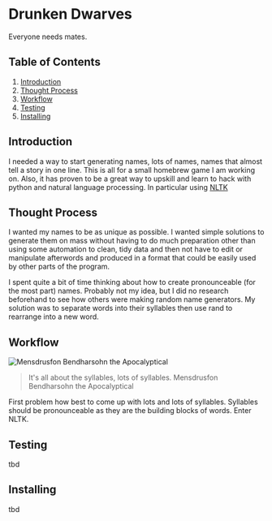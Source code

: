 # Drunken Dwarves
Everyone needs mates.
## Table of Contents
1. [Introduction](#introduction)
2. [Thought Process](#thought-process)
3. [Workflow](#workflow)
4. [Testing](#testing)
5. [Installing](#installing)

## Introduction
I needed a way to start generating names, lots of names, names that almost tell a story in one line.
This is all for a small homebrew game I am working on. Also, it has proven to be a great way to upskill and
learn to hack with python and natural language processing. In particular using [NLTK](https://www.nltk.org/index.html)

## Thought Process
I wanted my names to be as unique as possible. I wanted simple solutions to generate them on mass without having to do
much preparation other than using some automation to clean, tidy data and then not have to  edit or manipulate 
afterwords and produced in a format that could be easily used by other parts of the program.

I spent quite a bit of time thinking about how to create pronounceable (for the most part) names. Probably not my idea,
but I did no research beforehand to see how others were making random name generators. My solution was to separate 
words into their syllables then use rand to rearrange into a new word.

## Workflow

![Mensdrusfon Bendharsohn the Apocalyptical](Bendharsohn-2.gif)
> It's all about the syllables, lots of syllables. Mensdrusfon Bendharsohn the Apocalyptical

First problem how best to come up with lots and lots of syllables. Syllables should be pronounceable as they 
are the building blocks of words. Enter NLTK.

## Testing
tbd
## Installing
tbd